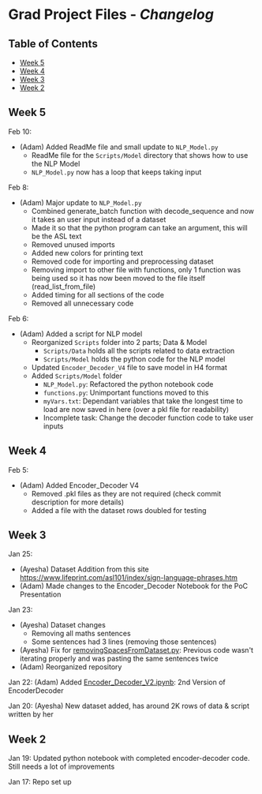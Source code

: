 # Grad Project Files - *Changelog* <!-- omit in toc -->

## Table of Contents <!-- omit in toc -->

- [Week 5](#week-5)
- [Week 4](#week-4)
- [Week 3](#week-3)
- [Week 2](#week-2)

## Week 5

Feb 10:

- (Adam) Added ReadMe file and small update to `NLP_Model.py`
  - ReadMe file for the `Scripts/Model` directory that shows how to use the NLP Model
  - `NLP_Model.py` now has a loop that keeps taking input

Feb 8:

- (Adam) Major update to `NLP_Model.py`
  - Combined generate_batch function with decode_sequence and now it takes an user input instead of a dataset
  - Made it so that the python program can take an argument, this will be the ASL text
  - Removed unused imports
  - Added new colors for printing text
  - Removed code for importing and preprocessing dataset
  - Removing import to other file with functions, only 1 function was being used so it has now been moved to the file itself (read_list_from_file)
  - Added timing for all sections of the code
  - Removed all unnecessary code

Feb 6:

- (Adam) Added a script for NLP model
  - Reorganized `Scripts` folder into 2 parts; Data & Model
    - `Scripts/Data` holds all the scripts related to data extraction
    - `Scripts/Model` holds the python code for the NLP model
  - Updated `Encoder_Decoder_V4` file to  save model in H4 format
  - Added `Scripts/Model` folder
    - `NLP_Model.py`: Refactored the python notebook code
    - `functions.py`: Unimportant functions moved to this
    - `myVars.txt`: Dependant variables that take the longest time to load are now saved in here (over a pkl file for readability)
    - Incomplete task: Change the decoder function code to take user inputs

## Week 4

Feb 5:

- (Adam) Added Encoder_Decoder V4
  - Removed .pkl files as they are not required (check commit description for more details)
  - Added a file with the dataset rows doubled for testing

## Week 3

Jan 25:

- (Ayesha) Dataset Addition from this site <https://www.lifeprint.com/asl101/index/sign-language-phrases.htm>
- (Adam) Made changes to the Encoder_Decoder Notebook for the PoC Presentation

Jan 23:

- (Ayesha) Dataset changes
  - Removing all maths sentences
  - Some sentences had 3 lines (removing those sentences)
- (Ayesha) Fix for [removingSpacesFromDataset.py](removingSpacesFromDataset.py): Previous code wasn't iterating properly and was pasting the same sentences twice
- (Adam) Reorganized repository

Jan 22: (Adam) Added [Encoder_Decoder_V2.ipynb](Encoder_Decoder_V2.ipynb): 2nd Version of EncoderDecoder

Jan 20: (Ayesha) New dataset added, has around 2K rows of data & script written by her

## Week 2

Jan 19: Updated python notebook with completed encoder-decoder code. Still needs a lot of improvements

Jan 17: Repo set up
